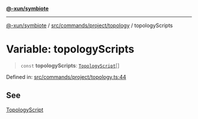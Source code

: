 [**@-xun/symbiote**](../../../../../README.md)

***

[@-xun/symbiote](../../../../../README.md) / [src/commands/project/topology](../README.md) / topologyScripts

# Variable: topologyScripts

> `const` **topologyScripts**: [`TopologyScript`](../enumerations/TopologyScript.md)[]

Defined in: [src/commands/project/topology.ts:44](https://github.com/Xunnamius/symbiote/blob/9f696d86c2382405dbee8c9ec7da955f46194e6a/src/commands/project/topology.ts#L44)

## See

[TopologyScript](../enumerations/TopologyScript.md)
